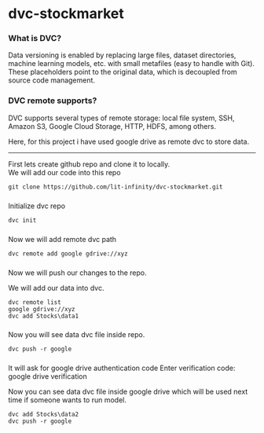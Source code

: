 # dvc-stockmarket
### What is DVC?
Data versioning is enabled by replacing large files, dataset directories, machine learning models, etc. with small metafiles (easy to handle with Git). These placeholders point to the original data, which is decoupled from source code management.

### DVC remote supports?
DVC supports several types of remote storage: local file system, SSH, Amazon S3, Google Cloud Storage, HTTP, HDFS, among others.

Here, for this project i have used google drive as remote dvc to store data.

---
First lets create github repo and clone it to locally.</br>
We will add our code into this repo
```
git clone https://github.com/lit-infinity/dvc-stockmarket.git
```
###
Initialize dvc repo
```
dvc init
```
### 
Now we will add remote dvc path
```
dvc remote add google gdrive://xyz
```
###
Now we will push our changes to the repo.

We will add our data into dvc.

```
dvc remote list
google gdrive://xyz
dvc add Stocks\data1
```
###
Now you will see data dvc file inside repo.
```
dvc push -r google
```
###
It will ask for google drive authentication code
Enter verification code: google drive verification

Now you can see data dvc file inside google drive which will be used next time if someone wants to run model.
```
dvc add Stocks\data2
dvc push -r google
```
